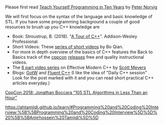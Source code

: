 
Please first read [Teach Yourself Programming in Ten Years](https://norvig.com/21-days.html) by [Peter Norvig](https://norvig.com/)

We will first focus on the syntax of the language and basic knowledge of STL.  If you have some programming background a couple of good resources to brush up you C++ knowledge are 
- Book:  Stroustrup, B. (2018). "[A Tour of C++](https://www.amazon.com/Tour-C-Depth-ebook-dp-B07FW7P3D3/dp/B07FW7P3D3/ref=mt_other?_encoding=UTF8&me=&qid=)". Addison-Wesley Professional.
- Short Videos: These [series of short videos](https://www.youtube.com/channel/UCEOGtxYTB6vo6MQ-WQ9W_nQ) by Bo Qian. 
- For more in depth overview of the basics of C++ features the Back to Basics track of the [cppcon](https://cppcon.org/) [releases](https://www.youtube.com/user/CppCon/playlists) free and quality instructional videos. 
- The [6 part video series](https://www.aristeia.com/videos.html) on Effective Modern C++ by [Scott Meyers](https://www.aristeia.com/)
-  Blogs: [GotW](http://www.gotw.ca/gotw/) and [Fluent C++](https://www.fluentcpp.com/posts/) (I like the idea of "Daily C++ session" . Look for the post marked with it and you can read short practical C++ articles everyday.)


[CppCon 2018: Jonathan Boccara “105 STL Algorithms in Less Than an Hour”](https://www.youtube.com/watch?v=2olsGf6JIkU)


https://ahtamjidi.github.io/learn/#Programming%20and%20Coding%20Interview:%5B%5BProgramming%20and%20Coding%20Interview%5D%5D%20%5B%5BAmirhossein%20Tamjidi%5D%5D